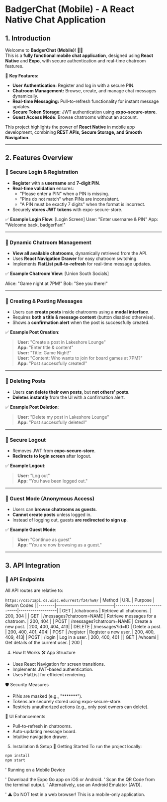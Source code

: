 # **BadgerChat (Mobile) - A React Native Chat Application**

## **1. Introduction**
Welcome to **BadgerChat (Mobile)**! 📱💬  
This is a **fully functional mobile chat application**, designed using **React Native** and **Expo**, with secure authentication and real-time chatroom features.

🚀 **Key Features:**
- **User Authentication:** Register and log in with a secure PIN.
- **Chatroom Management:** Browse, create, and manage chat messages dynamically.
- **Real-time Messaging:** Pull-to-refresh functionality for instant message updates.
- **Secure Token Storage:** JWT authentication using **expo-secure-store**.
- **Guest Access Mode:** Browse chatrooms without an account.

This project highlights the power of **React Native** in mobile app development, combining **REST APIs, Secure Storage, and Smooth Navigation**.

---

## **2. Features Overview**
### **🔹 Secure Login & Registration**
- **Register** with a **username** and **7-digit PIN**.
- **Real-time validation** ensures:
  - "Please enter a PIN" when a PIN is missing.
  - "Pins do not match" when PINs are inconsistent.
  - "A PIN must be exactly 7 digits" when the format is incorrect.
- Securely **stores JWT tokens** with expo-secure-store.

✅ **Example Login Flow**:
[Login Screen] User: "Enter username & PIN" App: "Welcome back, badgerFan!"

---

### **🔹 Dynamic Chatroom Management**
- **View all available chatrooms**, dynamically retrieved from the API.
- Uses **React Navigation Drawer** for easy chatroom switching.
- Implements **FlatList pull-to-refresh** for real-time message updates.

✅ **Example Chatroom View**:
[Union South Socials]

Alice: "Game night at 7PM!"
Bob: "See you there!"

---

### **🔹 Creating & Posting Messages**
- Users can **create posts** inside chatrooms using a **modal interface**.
- Requires **both a title & message content** (button disabled otherwise).
- Shows a **confirmation alert** when the post is successfully created.

✅ **Example Post Creation**:
> **User:** "Create a post in Lakeshore Lounge"  
> **App:** "Enter title & content"  
> **User:** "Title: Game Night!"  
> **User:** "Content: Who wants to join for board games at 7PM?"  
> **App:** "Post successfully created!"  

---

### **🔹 Deleting Posts**
- Users **can delete their own posts**, but **not others' posts**.
- **Deletes instantly** from the UI with a confirmation alert.

✅ **Example Post Deletion**:
> **User:** "Delete my post in Lakeshore Lounge"  
> **App:** "Post successfully deleted!"  

---

### **🔹 Secure Logout**
- Removes JWT from **expo-secure-store**.
- **Redirects to login screen** after logout.

✅ **Example Logout**:
> **User:** "Log out"  
> **App:** "You have been logged out."  

---

### **🔹 Guest Mode (Anonymous Access)**
- Users can **browse chatrooms as guests**.
- **Cannot create posts** unless logged in.
- Instead of logging out, guests **are redirected to sign up**.

✅ **Example Guest Mode**:
> **User:** "Continue as guest"  
> **App:** "You are now browsing as a guest."  

---

## **3. API Integration**
### **🔹 API Endpoints**
All API routes are relative to:

`https://cs571api.cs.wisc.edu/rest/f24/hw9/`
| Method | URL                         | Purpose                     | Return Codes      |
|--------|-----------------------------|-----------------------------|-------------------|
| GET    | /chatrooms                  | Retrieve all chatrooms.     | 200, 304          |
| GET    | /messages?chatroom=NAME    | Retrieve messages for a chatroom. | 200, 404 |
| POST   | /messages?chatroom=NAME    | Create a new post.          | 200, 400, 404, 413|
| DELETE | /messages?id=ID            | Delete a post.              | 200, 400, 401, 404|
| POST   | /register                  | Register a new user.        | 200, 400, 409, 413|
| POST   | /login                     | Log in a user.              | 200, 400, 401     |
| GET    | /whoami                    | Get details of the current user. | 200         |

4. How It Works
🛠️ App Structure
- Uses React Navigation for screen transitions.
- Implements JWT-based authentication.
- Uses FlatList for efficient rendering.

🛡️ Security Measures
- PINs are masked (e.g., "*******").
- Tokens are securely stored using expo-secure-store.
- Restricts unauthorized actions (e.g., only post owners can delete).

📱 UI Enhancements
- Pull-to-refresh in chatrooms.
- Auto-updating message board.
- Intuitive navigation drawer.

5. Installation & Setup
🚀 Getting Started
To run the project locally:

```sh
npm install
npm start
```

' Running on a Mobile Device

' Download the Expo Go app on iOS or Android.
' Scan the QR Code from the terminal output.
' Alternatively, use an Android Emulator (AVD).

' ⚠️ Do NOT test in a web browser! This is a mobile-only application.
